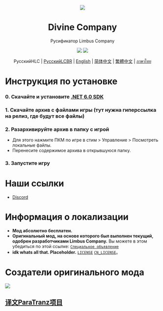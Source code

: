 <div align="center">
<a href="https://github.com/LocalizeLimbusCompany/LocalizeLimbusCompany">
   <img src="https://avatars.githubusercontent.com/u/129521269" />
</a>

# Divine Company
Русификатор Limbus Company

[![](https://img.shields.io/github/downloads/LocalizeLimbusCompany/LocalizeLimbusCompany/total.svg?label=Placeholder)](../../releases)
[![](https://img.shields.io/github/release/LocalizeLimbusCompany/LocalizeLimbusCompany.svg?label=Placeholder)](../../releases/latest)

РусскийHLC | [РусскийLCBR](https://github.com/Crescent-Corporation/LimbusCompanyBusRUS) | [English](./.github/EN_README.md) | [简体中文](https://github.com/LocalizeLimbusCompany/LocalizeLimbusCompany) | [繁體中文](https://github.com/SmallYuanSY/LocalizeLimbusCompany) | [ภาษาไทย](https://github.com/1ookilo/LocalizeLimbusCompanyTH)
</div>

# Инструкция по установке
### 0. Скачайте и установите [.NET 6.0 SDK](https://dotnet.microsoft.com/en-us/download/dotnet/thank-you/sdk-6.0.406-windows-x64-installer)
### 1. Скачайте архив с файлами игры (тут нужна гиперссылка на релиз, где будут все файлы)
### 2. Разархивируйте архив в папку с игрой
   - Для этого нажмите ПКМ по игре в стим > Управление > Посмотреть локальные файлы.
   - Перенесите содержимое архива в открывшуюся папку.
### 3. Запустите игру
# Наши ссылки
- [Discord]([https://jq.qq.com/?_wv=1027&k=5NE6Kvg2](https://discord.gg/SSZFWE4X)) 
# Информация о локализации
- **Мод абсолютно бесплатен.** 
- **Оригинальный мод, на основе которого был выполнен текущий, одобрен разработчиками Limbus Company.** Вы можете в этом убедиться по этой ссылке: [`Специальное объявление`](https://github.com/orgs/LocalizeLimbusCompany/discussions/70)
- **idk whats all that. Placeholder.** [`LICENSE`](./LICENSE) [`CN_LICENSE`](./.github/CN_LICENSE)。
# Создатели оригинального мода
<a href="https://github.com/LocalizeLimbusCompany/LocalizeLimbusCompany/graphs/contributors">
  <img src="https://contrib.rocks/image?repo=LocalizeLimbusCompany/LocalizeLimbusCompany" />
</a>

## [译文ParaTranz项目](https://paratranz.cn/projects/6860/leaderboard)
